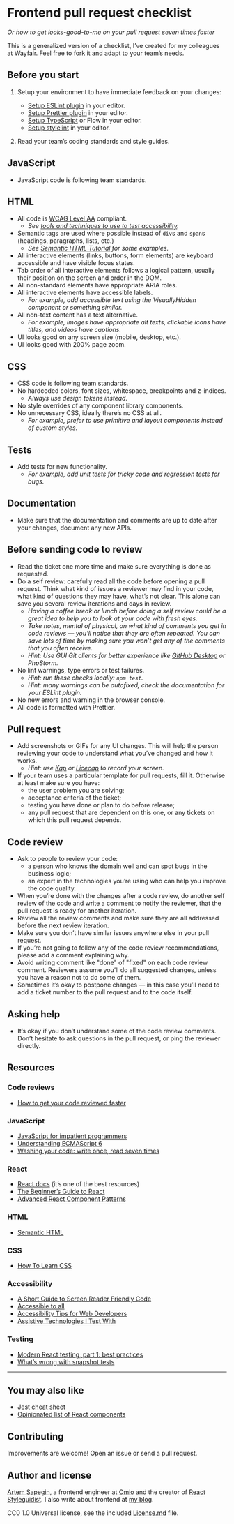 # Frontend pull request checklist

_Or how to get looks-good-to-me on your pull request seven times faster_

This is a generalized version of a checklist, I’ve created for my colleagues at Wayfair. Feel free to fork it and adapt to your team’s needs.

## Before you start

1. Setup your environment to have immediate feedback on your changes:

   - [Setup ESLint plugin](https://eslint.org/docs/user-guide/integrations) in your editor.
   - [Setup Prettier plugin](https://prettier.io/docs/en/editors.html) in your editor.
   - [Setup TypeScript](https://www.typescriptlang.org/index.html#download-links) or Flow in your editor.
   - [Setup stylelint](https://stylelint.io/user-guide/complementary-tools#editor-plugins) in your editor.

2. Read your team’s coding standards and style guides.

## JavaScript

- JavaScript code is following team standards.

## HTML

- All code is [WCAG Level AA](https://www.w3.org/TR/2006/WD-WCAG20-20060427/appendixB.html) compliant.
  - _See [tools and techniques to use to test accessibility](https://daverupert.com/2018/07/assistive-technologies-i-test-with/)._
- Semantic tags are used where possible instead of `div`s and `span`s (headings, paragraphs, lists, etc.)
  - _See [Semantic HTML Tutorial](https://www.internetingishard.com/html-and-css/semantic-html/) for some examples._
- All interactive elements (links, buttons, form elements) are keyboard accessible and have visible focus states.
- Tab order of all interactive elements follows a logical pattern, usually their position on the screen and order in the DOM.
- All non-standard elements have appropriate ARIA roles.
- All interactive elements have accessible labels.
  - _For example, add accessible text using the VisuallyHidden component or something similar._
- All non-text content has a text alternative.
  - _For example, images have appropriate alt texts, clickable icons have titles, and videos have captions._
- UI looks good on any screen size (mobile, desktop, etc.).
- UI looks good with 200% page zoom.

## CSS

- CSS code is following team standards.
- No hardcoded colors, font sizes, whitespace, breakpoints and z-indices.
  - _Always use design tokens instead._
- No style overrides of any component library components.
- No unnecessary CSS, ideally there’s no CSS at all.
  - _For example, prefer to use primitive and layout components instead of custom styles._

## Tests

- Add tests for new functionality.
  - _For example, add unit tests for tricky code and regression tests for bugs._

## Documentation

- Make sure that the documentation and comments are up to date after your changes, document any new APIs.

## Before sending code to review

- Read the ticket one more time and make sure everything is done as requested.
- Do a self review: carefully read all the code before opening a pull request. Think what kind of issues a reviewer may find in your code, what kind of questions they may have, what’s not clear. This alone can save you several review iterations and days in review.
  - _Having a coffee break or lunch before doing a self review could be a great idea to help you to look at your code with fresh eyes._
  - _Take notes, mental of physical, on what kind of comments you get in code reviews — you’ll notice that they are often repeated. You can save lots of time by making sure you won’t get any of the comments that you often receive._
  - _Hint: Use GUI Git clients for better experience like [GitHub Desktop](https://desktop.github.com/) or PhpStorm._
- No lint warnings, type errors or test failures.
  - _Hint: run these checks locally: `npm test`._
  - _Hint: many warnings can be autofixed, check the documentation for your ESLint plugin._
- No new errors and warning in the browser console.
- All code is formatted with Prettier.

## Pull request

- Add screenshots or GIFs for any UI changes. This will help the person reviewing your code to understand what you’ve changed and how it works.
  - _Hint: use [Kap](https://getkap.co/) or [Licecap](https://www.cockos.com/licecap/) to record your screen._
- If your team uses a particular template for pull requests, fill it. Otherwise at least make sure you have:
  - the user problem you are solving;
  - acceptance criteria of the ticket;
  - testing you have done or plan to do before release;
  - any pull request that are dependent on this one, or any tickets on which this pull request depends.

## Code review

- Ask to people to review your code:
  - a person who knows the domain well and can spot bugs in the business logic;
  - an expert in the technologies you’re using who can help you improve the code quality.
- When you’re done with the changes after a code review, do another self review of the code and write a comment to notify the reviewer, that the pull request is ready for another iteration.
- Review all the review comments and make sure they are all addressed before the next review iteration.
- Make sure you don’t have similar issues anywhere else in your pull request.
- If you’re not going to follow any of the code review recommendations, please add a comment explaining why.
- Avoid writing comment like "done" of "fixed" on each code review comment. Reviewers assume you’ll do all suggested changes, unless you have a reason not to do some of them.
- Sometimes it’s okay to postpone changes — in this case you’ll need to add a ticket number to the pull request and to the code itself.

## Asking help

- It’s okay if you don’t understand some of the code review comments. Don’t hesitate to ask questions in the pull request, or ping the reviewer directly.

## Resources

### Code reviews

- [How to get your code reviewed faster](https://blog.sapegin.me/all/faster-code-reviews)

### JavaScript

- [JavaScript for impatient programmers](http://exploringjs.com/impatient-js/)
- [Understanding ECMAScript 6](https://leanpub.com/understandinges6/)
- [Washing your code: write once, read seven times](https://leanpub.com/washingcode/)

### React

- [React docs](https://reactjs.org/docs/getting-started.html) (it’s one of the best resources)
- [The Beginner’s Guide to React](https://egghead.io/courses/the-beginner-s-guide-to-react)
- [Advanced React Component Patterns](https://egghead.io/courses/advanced-react-component-patterns)

### HTML

- [Semantic HTML](https://internetingishard.com/html-and-css/semantic-html/)

### CSS

- [How To Learn CSS](https://www.smashingmagazine.com/2019/01/how-to-learn-css/)

### Accessibility

- [A Short Guide to Screen Reader Friendly Code](https://benrobertson.io/accessibility/screen-reader-friendly-code-guide)
- [Accessible to all](https://web.dev/accessible)
- [Accessibility Tips for Web Developers](https://dev.to/addyosmani/accessibility-tips-for-web-developers-4cn0)
- [Assistive Technologies I Test With](https://daverupert.com/2018/07/assistive-technologies-i-test-with/)

### Testing

- [Modern React testing, part 1: best practices](https://blog.sapegin.me/all/react-testing-1-best-practices/)
- [What’s wrong with snapshot tests](https://blog.sapegin.me/all/snapshot-tests/)

---

## You may also like

- [Jest cheat sheet](https://github.com/sapegin/jest-cheat-sheet)
- [Opinionated list of React components](https://github.com/sapegin/react-components)

## Contributing

Improvements are welcome! Open an issue or send a pull request.

## Author and license

[Artem Sapegin](http://sapegin.me/), a frontend engineer at [Omio](https://omio.com/) and the creator of [React Styleguidist](https://react-styleguidist.js.org/). I also write about frontend at [my blog](https://blog.sapegin.me/).

CC0 1.0 Universal license, see the included [License.md](/License.md) file.
